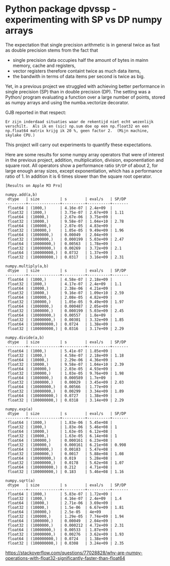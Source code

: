 # Python package dpvssp - experimenting with SP vs DP numpy arrays

The expectation that single precision arithmetic is in general twice as fast as double precision stems from the fact that

* single precision data occupies half the amount of bytes in mainn memory, cache and registers,
* vector registers therefore containt twice as much data items,
* the bandwith in terms of data items per second is twice as big.

Yet, in a previous project we struggled with achieving better performance in single precision (SP) than in double precision (DP). The setting was a Python/ program evaluating a function over a large number of points, stored as numpy arrays and using the numba.vectorize decorator.

GJB reported in that respect:

    Er zijn inderdaad situaties waar de rekentijd niet echt wezenlijk verschilt.  Als ik en (sic) np.sum doe op een np.float32 en een np.float64 matrix krijg ik 20 %, geen factor 2.  (Mijn machine, skylake CPU.)

This project will carry out experiments to quantify these expectations.

Here are some results for some numpy array operators that were of interest in the previous project, addition, multiplication, division, exponentiation and square root. All operators show a performance ratio `SP/DP` of about 2, for large enough array sizes, except exponentiation, which has a performance ratio of 1. In addition it is 6 times slower than the square root operator.


    [Results on Apple M3 Pro]

    numpy.add(a,b)
     dtype   | size         | s        | eval/s   | SP/DP
    ---------+--------------+----------+----------+-------
     float64 | (1000,)      | 4.16e-07 | 2.4e+09  |     
     float32 | (1000,)      | 3.75e-07 | 2.67e+09 | 1.11
     float64 | (10000,)     | 2.67e-06 | 3.75e+09 |     
     float32 | (10000,)     | 9.58e-07 | 1.04e+10 | 2.78
     float64 | (100000,)    | 2.07e-05 | 4.83e+09 |     
     float32 | (100000,)    | 1.05e-05 | 9.49e+09 | 1.96
     float64 | (1000000,)   | 0.00049  | 2.04e+09 |     
     float32 | (1000000,)   | 0.000199 | 5.03e+09 | 2.47
     float64 | (10000000,)  | 0.00563  | 1.78e+09 |     
     float32 | (10000000,)  | 0.00269  | 3.72e+09 | 2.1 
     float64 | (100000000,) | 0.0732   | 1.37e+09 |     
     float32 | (100000000,) | 0.0317   | 3.16e+09 | 2.31
    
    numpy.multiply(a,b)
     dtype   | size         | s        | eval/s   | SP/DP
    ---------+--------------+----------+----------+-------
     float64 | (1000,)      | 4.58e-07 | 2.18e+09 |     
     float32 | (1000,)      | 4.17e-07 | 2.4e+09  | 1.1 
     float64 | (10000,)     | 2.38e-06 | 4.21e+09 |     
     float32 | (10000,)     | 9.16e-07 | 1.09e+10 | 2.59
     float64 | (100000,)    | 2.08e-05 | 4.82e+09 |     
     float32 | (100000,)    | 1.05e-05 | 9.49e+09 | 1.97
     float64 | (1000000,)   | 0.000487 | 2.05e+09 |     
     float32 | (1000000,)   | 0.000199 | 5.03e+09 | 2.45
     float64 | (10000000,)  | 0.00557  | 1.8e+09  |     
     float32 | (10000000,)  | 0.00301  | 3.32e+09 | 1.85
     float64 | (100000000,) | 0.0724   | 1.38e+09 |     
     float32 | (100000000,) | 0.0316   | 3.17e+09 | 2.29
     
    numpy.divide(a,b)
     dtype   | size         | s        | eval/s   | SP/DP
    ---------+--------------+----------+----------+-------
     float64 | (1000,)      | 5.41e-07 | 1.85e+09 |     
     float32 | (1000,)      | 4.58e-07 | 2.18e+09 | 1.18
     float64 | (10000,)     | 2.29e-06 | 4.36e+09 |     
     float32 | (10000,)     | 9.58e-07 | 1.04e+10 | 2.39
     float64 | (100000,)    | 2.03e-05 | 4.93e+09 |     
     float32 | (100000,)    | 1.03e-05 | 9.76e+09 | 1.98
     float64 | (1000000,)   | 0.000589 | 1.7e+09  |     
     float32 | (1000000,)   | 0.00029  | 3.45e+09 | 2.03
     float64 | (10000000,)  | 0.00566  | 1.77e+09 |     
     float32 | (10000000,)  | 0.00299  | 3.34e+09 | 1.89
     float64 | (100000000,) | 0.0727   | 1.38e+09 |     
     float32 | (100000000,) | 0.0318   | 3.14e+09 | 2.29
     
    numpy.exp(a)
     dtype   | size         | s        | eval/s   | SP/DP
    ---------+--------------+----------+----------+-------
     float64 | (1000,)      | 1.83e-06 | 5.45e+08 |     
     float32 | (1000,)      | 1.83e-06 | 5.46e+08 | 1   
     float64 | (10000,)     | 1.63e-05 | 6.12e+08 |     
     float32 | (10000,)     | 1.63e-05 | 6.14e+08 | 1   
     float64 | (100000,)    | 0.000161 | 6.23e+08 |     
     float32 | (100000,)    | 0.000161 | 6.21e+08 | 0.998
     float64 | (1000000,)   | 0.00183  | 5.47e+08 |     
     float32 | (1000000,)   | 0.0017   | 5.88e+08 | 1.08
     float64 | (10000000,)  | 0.019    | 5.28e+08 |     
     float32 | (10000000,)  | 0.0178   | 5.62e+08 | 1.07
     float64 | (100000000,) | 0.212    | 4.71e+08 |     
     float32 | (100000000,) | 0.183    | 5.46e+08 | 1.16
     
    numpy.sqrt(a)
     dtype   | size         | s        | eval/s   | SP/DP
    ---------+--------------+----------+----------+-------
     float64 | (1000,)      | 5.83e-07 | 1.72e+09 |     
     float32 | (1000,)      | 4.16e-07 | 2.4e+09  | 1.4 
     float64 | (10000,)     | 2.71e-06 | 3.69e+09 |     
     float32 | (10000,)     | 1.5e-06  | 6.67e+09 | 1.81
     float64 | (100000,)    | 2.5e-05  | 4e+09    |     
     float32 | (100000,)    | 1.29e-05 | 7.74e+09 | 1.94
     float64 | (1000000,)   | 0.00049  | 2.04e+09 |     
     float32 | (1000000,)   | 0.000212 | 4.72e+09 | 2.31
     float64 | (10000000,)  | 0.00533  | 1.87e+09 |     
     float32 | (10000000,)  | 0.00276  | 3.62e+09 | 1.93
     float64 | (100000000,) | 0.0724   | 1.38e+09 |     
     float32 | (100000000,) | 0.0308   | 3.24e+09 | 2.35



https://stackoverflow.com/questions/77028828/why-are-numpy-operations-with-float32-significantly-faster-than-float64